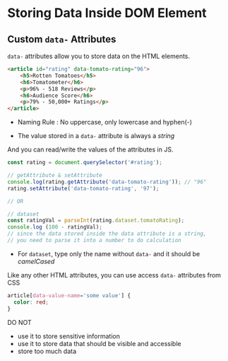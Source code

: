 # Storing Data Inside DOM Element

## Custom `data-` Attributes

`data-` attributes allow you to store data on the HTML elements.

```html
<article id="rating" data-tomato-rating="96">
	<h5>Rotten Tomatoes</h5>
	<h6>Tomatometer</h6>
	<p>96% - 518 Reviews</p>
	<h6>Audience Score</h6>
	<p>79% - 50,000+ Ratings</p>
</article>
```

- Naming Rule : No uppercase, only lowercase and hyphen(-)

- The value stored in a `data-` attribute is always a _string_

And you can read/write the values of the attributes in JS.

```javascript
const rating = document.querySelector('#rating');

// getAttribute & setAttribute
console.log(rating.getAttribute('data-tomato-rating')); // "96"
rating.setAttribute('data-tomato-rating', '97');

// OR

// dataset
const ratingVal = parseInt(rating.dataset.tomatoRating);
console.log (100 - ratingVal);
// since the data stored inside the data attribute is a string,
// you need to parse it into a number to do calculation
```

- For `dataset`, type only the name without `data-` and it should be _camelCased_

Like any other HTML attributes, you can use access `data-` attributes from CSS
```css
article[data-value-name='some value'] {
  color: red;
}
```

DO NOT
  - use it to store sensitive information
  - use it to store data that should be visible and accessible
  - store too much data
